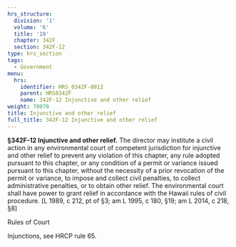 ```yaml
---
hrs_structure:
  division: '1'
  volume: '6'
  title: '19'
  chapter: 342F
  section: 342F-12
type: hrs_section
tags:
  - Government
menu:
  hrs:
    identifier: HRS_0342F-0012
    parent: HRS0342F
    name: 342F-12 Injunctive and other relief
weight: 78070
title: Injunctive and other relief
full_title: 342F-12 Injunctive and other relief
---
```

**§342F-12 Injunctive and other relief.** The director may institute a civil action in any environmental court of competent jurisdiction for injunctive and other relief to prevent any violation of this chapter, any rule adopted pursuant to this chapter, or any condition of a permit or variance issued pursuant to this chapter, without the necessity of a prior revocation of the permit or variance, to impose and collect civil penalties, to collect administrative penalties, or to obtain other relief. The environmental court shall have power to grant relief in accordance with the Hawaii rules of civil procedure. [L 1989, c 212, pt of §3; am L 1995, c 180, §19; am L 2014, c 218, §8]

Rules of Court

Injunctions, see HRCP rule 65.